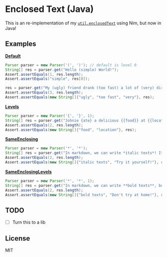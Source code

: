 # Enclosed Text (Java)

This is an re-implementation of my [`util.enclosedText`](https://git.ozzuu.com/thisago/util/src/branch/master/src/util/forStr.nim#L404) using Nim, but now in Java!

## Examples

[**Default**](src/ParserTest.java#L9)
```java
Parser parser = new Parser('(', ')'); // default is level 0
String[] res = parser.get("Hello (simple) World!");
Assert.assertEquals(1, res.length);
Assert.assertEquals("simple", res[0]);

res = parser.get("My (ugly) friend drank (too fast) a lot of (very) dirty water...");
Assert.assertEquals(3, res.length);
Assert.assertEquals(new String[]{"ugly", "too fast", "very"}, res);
```
[**Levels**](src/ParserTest.java#L20)
```java
Parser parser = new Parser('{', '}', 1);
String[] res = parser.get("Johnie {ate} a delicious {{food}} at {{location}} yesterday.");
Assert.assertEquals(2, res.length);
Assert.assertEquals(new String[]{"food", "location"}, res);
```
[**SameEnclosing**](src/ParserTest.java#L27)
```java
Parser parser = new Parser('*', '*');
String[] res = parser.get("In markdown, we can write *italic texts*! It's so simple! *Try it yourself!*");
Assert.assertEquals(2, res.length);
Assert.assertEquals(new String[]{"italic texts", "Try it yourself!"}, res);
```
[**SameEnclosingLevels**](src/ParserTest.java#L34)
```java
Parser parser = new Parser('*', '*', 1);
String[] res = parser.get("In markdown, we can write **bold texts**, but it's so hard... **Don't try at home!**");
Assert.assertEquals(2, res.length);
Assert.assertEquals(new String[]{"bold texts", "Don't try at home!"}, res);
```

## TODO

- [ ] Turn this to a lib

## License

MIT
